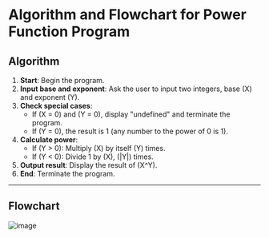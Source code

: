 # Algorithm and Flowchart for Power Function Program

## Algorithm

1. **Start**: Begin the program.
2. **Input base and exponent**: Ask the user to input two integers, base \(X\) and exponent \(Y\).
3. **Check special cases**:
   - If \(X = 0\) and \(Y = 0\), display "undefined" and terminate the program.
   - If \(Y = 0\), the result is 1 (any number to the power of 0 is 1).
4. **Calculate power**:
   - If \(Y > 0\): Multiply \(X\) by itself \(Y\) times.
   - If \(Y < 0\): Divide 1 by \(X\), \(|Y|\) times.
5. **Output result**: Display the result of \(X^Y\).
6. **End**: Terminate the program.

---

## Flowchart
![image](https://github.com/user-attachments/assets/9213fbd3-6d90-4e00-8bfb-c884d1eff90b)

